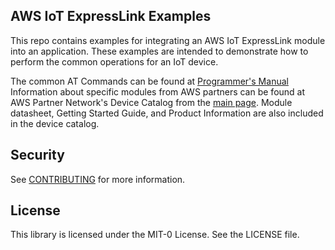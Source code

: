 ## AWS IoT ExpressLink Examples

This repo contains examples for integrating an AWS IoT ExpressLink module into an application.  These examples are intended to demonstrate how to perform the common operations for an IoT device.

The common AT Commands can be found at [Programmer's Manual](https://docs.aws.amazon.com/iot-expresslink)
Information about specific modules from AWS partners can be found at AWS Partner Network's Device Catalog from the [main page](https://aws.amazon.com/iot-expresslink). Module datasheet, Getting Started Guide, and Product Information are also included in the device catalog. 

## Security

See [CONTRIBUTING](CONTRIBUTING.md#security-issue-notifications) for more information.

## License

This library is licensed under the MIT-0 License. See the LICENSE file.

